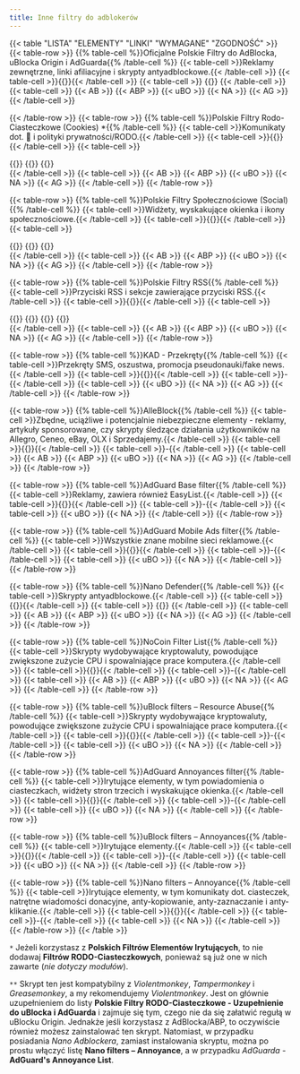 ```yaml
---
title: Inne filtry do adblokerów
---
```

{{< table "LISTA" "ELEMENTY" "LINKI" "WYMAGANE" "ZGODNOŚĆ" >}}
  {{< table-row >}}
    {{% table-cell %}}Oficjalne Polskie Filtry do AdBlocka, uBlocka Origin i AdGuarda{{% /table-cell %}}
    {{< table-cell >}}Reklamy zewnętrzne, linki afiliacyjne i skrypty antyadblockowe.{{< /table-cell >}}
    {{< table-cell >}}{{<filterlist abp-location="https://raw.githubusercontent.com/MajkiIT/polish-ads-filter/master/polish-adblock-filters/adblock.txt" title="Oficjalne Polskie Filtry do AdBlocka, uBlocka Origin i AdGuarda" issues="https://github.com/MajkiIT/polish-ads-filter/issues" chat="https://discord.me/polskiefiltry" mail="errors@certyficate.it" donate="https://patronite.pl/polskiefiltry" home="https://www.certyficate.it/">}}{{< /table-cell >}}
    {{< table-cell >}}
    {{<abp-required location="https://easylist.to/easylist/easylist.txt" title="EasyList">}}
    {{< /table-cell >}}
    {{< table-cell >}}
      {{< AB >}}
      {{< ABP >}}
      {{< uBO >}}
      {{< NA >}}
      {{< AG >}}
    {{< /table-cell >}}

  {{< /table-row >}}
  {{< table-row >}}
    {{% table-cell %}}Polskie Filtry Rodo-Ciasteczkowe (Cookies) *{{% /table-cell %}}
    {{< table-cell >}}Komunikaty dot. 🍪 i polityki prywatności/RODO.{{< /table-cell >}}
    {{< table-cell >}}{{<filterlist abp-location="https://raw.githubusercontent.com/MajkiIT/polish-ads-filter/master/cookies_filters/adblock_cookies.txt" title="Polskie Filtry Rodo-Ciasteczkowe" issues="https://github.com/MajkiIT/polish-ads-filter/issues" chat="https://discord.me/polskiefiltry" mail="errors@certyficate.it" home="https://www.certyficate.it/">}}{{< /table-cell >}}
    {{< table-cell >}}
    <div class="btn-group-vertical">
    {{<abp-required location="https://easylist.to/easylist/easylist.txt" title="EasyList">}}
    {{<abp-required location="https://raw.githubusercontent.com/MajkiIT/polish-ads-filter/master/polish-adblock-filters/adblock.txt" title="Polskie Filtry">}}
    {{<required location="https://greasyfork.org/pl/scripts/369153-supplement-for-filterlist-polish-gdpr-cookies-filters-supplement-for-ublock-adguard" title="Skrypt uzupełniający **">}}
    </div>
    {{< /table-cell >}}
    {{< table-cell >}}
      {{< AB >}}
      {{< ABP >}}
      {{< uBO >}}
      {{< NA >}}
      {{< AG >}}
    {{< /table-cell >}}
  {{< /table-row >}}

  {{< table-row >}}
    {{% table-cell %}}Polskie Filtry Społecznościowe (Social){{% /table-cell %}}
    {{< table-cell >}}Widżety, wyskakujące okienka i ikony społecznościowe.{{< /table-cell >}}
    {{< table-cell >}}{{<filterlist abp-location="https://github.com/MajkiIT/polish-ads-filter/raw/master/adblock_social_filters/adblock_social_list.txt" title="Polskie Filtry Społecznościowe" issues="https://github.com/MajkiIT/polish-ads-filter/issues" chat="https://discord.me/polskiefiltry" mail="errors@certyficate.it" home="https://www.certyficate.it/">}}{{< /table-cell >}}
    {{< table-cell >}}
    <div class="btn-group-vertical">
    {{<abp-required location="https://easylist.to/easylist/easylist.txt" title="EasyList">}}
    {{<abp-required location="https://raw.githubusercontent.com/MajkiIT/polish-ads-filter/master/polish-adblock-filters/adblock.txt" title="Polskie Filtry">}}
    {{<abp-required location="https://easylist-downloads.adblockplus.org/fanboy-social.txt" title="Fanboy's Social">}}
    </div>
    {{< /table-cell >}}
    {{< table-cell >}}
      {{< AB >}}
      {{< ABP >}}
      {{< uBO >}}
      {{< NA >}}
      {{< AG >}}
    {{< /table-cell >}}
  {{< /table-row >}}

  {{< table-row >}}
    {{% table-cell %}}Polskie Filtry RSS{{% /table-cell %}}
    {{< table-cell >}}Przyciski RSS i sekcje zawierające przyciski RSS.{{< /table-cell >}}
    {{< table-cell >}}{{<filterlist abp-location="https://raw.githubusercontent.com/PolishFiltersTeam/PolishRSSFilters/master/polish_rss_filters.txt" title="Polskie Filtry RSS" issues="https://github.com/PolishFiltersTeam/PolishRSSFilters/issues" chat="https://discord.me/polskiefiltry">}}{{< /table-cell >}}
    {{< table-cell >}}
    <div class="btn-group-vertical">
    {{<abp-required location="https://easylist.to/easylist/easylist.txt" title="EasyList">}}
    {{<abp-required location="https://raw.githubusercontent.com/MajkiIT/polish-ads-filter/master/polish-adblock-filters/adblock.txt" title="Polskie Filtry">}}
    {{<abp-required location="https://github.com/MajkiIT/polish-ads-filter/raw/master/adblock_social_filters/adblock_social_list.txt" title="PF Social">}}
    {{<abp-required location="https://easylist-downloads.adblockplus.org/fanboy-social.txt" title="Fanboy's Social">}}
    </div>
    {{< /table-cell >}}
    {{< table-cell >}}
      {{< AB >}}
      {{< ABP >}}
      {{< uBO >}}
      {{< NA >}}
      {{< AG >}}
    {{< /table-cell >}}
  {{< /table-row >}}

  {{< table-row >}}
    {{% table-cell %}}KAD - Przekręty{{% /table-cell %}}
    {{< table-cell >}}Przekręty SMS, oszustwa, promocja pseudonauki/fake news.{{< /table-cell >}}
    {{< table-cell >}}{{<filterlist ubo-location="https://raw.githubusercontent.com/azet12/KAD/master/KAD.txt" title="KAD - Przekręty" issues="https://github.com/azet12/KAD/issues" mail="kadrep@outlook.com" home="https://azet12.github.io/KAD/" form="https://azet12.github.io/KAD/informacje.html#form1-35">}}{{< /table-cell >}}
    {{< table-cell >}}-{{< /table-cell >}}
    {{< table-cell >}}
      {{< uBO >}}
      {{< NA >}}
      {{< AG >}}
    {{< /table-cell >}}
  {{< /table-row >}}

  {{< table-row >}}
    {{% table-cell %}}AlleBlock{{% /table-cell %}}
    {{< table-cell >}}Zbędne, uciążliwe i potencjalnie niebezpieczne elementy - reklamy, artykuły sponsorowane, czy skrypty śledzące działania użytkowników na Allegro, Ceneo, eBay, OLX i Sprzedajemy.{{< /table-cell >}}
    {{< table-cell >}}{{<filterlist abp-location="https://alleblock.pl/alleblock/alleblock.txt" title="AlleBlock" issues="https://github.com/maciejtarmas/AlleBlock/issues" mail="blablabla@alleblock.pl" donate="https://www.paypal.com/cgi-bin/webscr?cmd=_s-xclick&hosted_button_id=RN7R64TJLWQW6" home="https://alleblock.pl/">}}{{< /table-cell >}}
    {{< table-cell >}}-{{< /table-cell >}}
    {{< table-cell >}}
      {{< AB >}}
      {{< ABP >}}
      {{< uBO >}}
      {{< NA >}}
      {{< AG >}}
    {{< /table-cell >}}
  {{< /table-row >}}

  {{< table-row >}}
    {{% table-cell %}}AdGuard Base filter{{% /table-cell %}}
    {{< table-cell >}}Reklamy, zawiera również EasyList.{{< /table-cell >}}
    {{< table-cell >}}{{<filterlist ubo-location="https://filters.adtidy.org/extension/ublock/filters/2.txt" title="AdGuard Base filter" issues="https://github.com/AdguardTeam/AdguardFilters/issues" mail="support@adguard.com" home="http://adguard.com/filters.html#english" form="https://reports.adguard.com/new_issue.html">}}{{< /table-cell >}}
    {{< table-cell >}}-{{< /table-cell >}}
    {{< table-cell >}}
      {{< uBO >}}
      {{< NA >}}
    {{< /table-cell >}}
  {{< /table-row >}}

  {{< table-row >}}
    {{% table-cell %}}AdGuard Mobile Ads filter{{% /table-cell %}}
    {{< table-cell >}}Wszystkie znane mobilne sieci reklamowe.{{< /table-cell >}}
    {{< table-cell >}}{{<filterlist ubo-location="https://filters.adtidy.org/extension/ublock/filters/11.txt" title="AdGuard Mobile Ads filter" issues="https://github.com/AdguardTeam/AdguardFilters/issues" mail="support@adguard.com" home="http://adguard.com/filters.html#mobile" form="https://reports.adguard.com/new_issue.html">}}{{< /table-cell >}}
    {{< table-cell >}}-{{< /table-cell >}}
    {{< table-cell >}}
      {{< uBO >}}
      {{< NA >}}
    {{< /table-cell >}}
  {{< /table-row >}}

  {{< table-row >}}
    {{% table-cell %}}Nano Defender{{% /table-cell %}}
    {{< table-cell >}}Skrypty antyadblockowe.{{< /table-cell >}}
    {{< table-cell >}}{{<filterlist ubo-location="https://cdn.rawgit.com/NanoAdblocker/NanoFilters/master/NanoMirror/NanoDefender.txt" title="Nano Defender Integration" issues="https://github.com/jspenguin2017/uBlockProtector/issues" home="https://jspenguin2017.github.io/uBlockProtector/">}}{{< /table-cell >}}
    {{< table-cell >}}
    {{<required location="https://github.com/MajkiIT/polish-ads-filter/wiki/Jak-zainstalowa%C4%87-Nano-Defender-na-Firefoksie,-Waterfoksie-albo-(Chr)Operze%3F" title="Instrukcja instalacji">}}
    {{< /table-cell >}}
    {{< table-cell >}}
      {{< AB >}}
      {{< ABP >}}
      {{< uBO >}}
      {{< NA >}}
      {{< AG >}}
    {{< /table-cell >}}
  {{< /table-row >}}

  {{< table-row >}}
    {{% table-cell %}}NoCoin Filter List{{% /table-cell %}}
    {{< table-cell >}}Skrypty wydobywające kryptowaluty, powodujące zwiększone zużycie CPU i spowalniające prace komputera.{{< /table-cell >}}
    {{< table-cell >}}{{<filterlist abp-location="https://raw.githubusercontent.com/hoshsadiq/adblock-nocoin-list/master/nocoin.txt" title="NoCoin Filter List" issues="https://github.com/hoshsadiq/adblock-nocoin-list/issues" home="https://github.com/hoshsadiq/adblock-nocoin-list">}}{{< /table-cell >}}
    {{< table-cell >}}-{{< /table-cell >}}
    {{< table-cell >}}
      {{< AB >}}
      {{< ABP >}}
      {{< uBO >}}
      {{< NA >}}
      {{< AG >}}
    {{< /table-cell >}}
  {{< /table-row >}}

  {{< table-row >}}
    {{% table-cell %}}uBlock filters – Resource Abuse{{% /table-cell %}}
    {{< table-cell >}}Skrypty wydobywające kryptowaluty, powodujące zwiększone zużycie CPU i spowalniające prace komputera.{{< /table-cell >}}
    {{< table-cell >}}{{<filterlist ubo-location="https://raw.githubusercontent.com/uBlockOrigin/uAssets/master/filters/resource-abuse.txt" title="uBlock filters – Resource Abuse" issues="https://github.com/uBlockOrigin/uAssets/issues" home="https://github.com/uBlockOrigin/uAssets">}}{{< /table-cell >}}
    {{< table-cell >}}-{{< /table-cell >}}
    {{< table-cell >}}
      {{< uBO >}}
      {{< NA >}}
    {{< /table-cell >}}
  {{< /table-row >}}

  {{< table-row >}}
    {{% table-cell %}}AdGuard Annoyances filter{{% /table-cell %}}
    {{< table-cell >}}Irytujące elementy, w tym powiadomienia o ciasteczkach, widżety stron trzecich i wyskakujące okienka.{{< /table-cell >}}
    {{< table-cell >}}{{<filterlist ubo-location="https://filters.adtidy.org/extension/ublock/filters/14.txt" title="AdGuard Annoyances Filter" issues="https://github.com/AdguardTeam/AdguardFilters/issues" mail="support@adguard.com" home="https://kb.adguard.com/en/general/adguard-ad-filters#annoyances-filter" form="https://reports.adguard.com/new_issue.html">}}{{< /table-cell >}}
    {{< table-cell >}}-{{< /table-cell >}}
    {{< table-cell >}}
      {{< uBO >}}
      {{< NA >}}
    {{< /table-cell >}}
  {{< /table-row >}}

  {{< table-row >}}
    {{% table-cell %}}uBlock filters – Annoyances{{% /table-cell %}}
    {{< table-cell >}}Irytujące elementy.{{< /table-cell >}}
    {{< table-cell >}}{{<filterlist ubo-location="https://raw.githubusercontent.com/uBlockOrigin/uAssets/master/filters/annoyances.txt" title="uBlock filters – Annoyances" issues="https://github.com/uBlockOrigin/uAssets/issues" home="https://github.com/uBlockOrigin/uAssets">}}{{< /table-cell >}}
    {{< table-cell >}}-{{< /table-cell >}}
    {{< table-cell >}}
      {{< uBO >}}
      {{< NA >}}
    {{< /table-cell >}}
  {{< /table-row >}}

  {{< table-row >}}
    {{% table-cell %}}Nano filters – Annoyance{{% /table-cell %}}
    {{< table-cell >}}Irytujące elementy, w tym komunikaty dot. ciasteczek, natrętne wiadomości donacyjne, anty-kopiowanie, anty-zaznaczanie i anty-klikanie.{{< /table-cell >}}
    {{< table-cell >}}{{<filterlist ubo-location="https://raw.githubusercontent.com/NanoAdblocker/NanoFilters/master/NanoFilters/NanoAnnoyance.txt" title="Nano filters – Annoyance" issues="https://github.com/NanoAdblocker/NanoFilters/issues" home="https://github.com/NanoAdblocker/NanoFilters">}}{{< /table-cell >}}
    {{< table-cell >}}-{{< /table-cell >}}
    {{< table-cell >}}
      {{< NA >}}
    {{< /table-cell >}}
  {{< /table-row >}}
{{< /table >}}

`*` Jeżeli korzystasz z **Polskich Filtrów Elementów Irytujących**, to nie dodawaj **Filtrów RODO-Ciasteczkowych**, ponieważ są już one w nich zawarte (*nie dotyczy modułów*).

`**` Skrypt ten jest kompatybilny z *Violentmonkey*, *Tampermonkey* i *Greasemonkey*, a my rekomendujemy *Violentmonkey*. Jest on głównie uzupełnieniem do listy **Polskie Filtry RODO-Ciasteczkowe - Uzupełnienie do uBlocka i AdGuarda** i zajmuje się tym, czego nie da się załatwić regułą w uBlocku Origin. Jednakże jeśli korzystasz z AdBlocka/ABP, to oczywiście również możesz zainstalować ten skrypt. Natomiast, w przypadku posiadania *Nano Adblockera*, zamiast instalowania skryptu, można po prostu włączyć listę **Nano filters – Annoyance​​​​​​​​​**, a w przypadku *AdGuarda* - **AdGuard's Annoyance List**.

